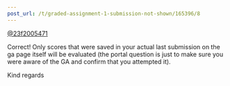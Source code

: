 ```yaml
---
post_url: /t/graded-assignment-1-submission-not-shown/165396/8
---
```

[@23f2005471](/u/23f2005471)

Correct! Only scores that were saved in your actual last submission on the ga page itself will be evaluated (the portal question is just to make sure you were aware of the GA and confirm that you attempted it).

Kind regards